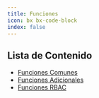 ```yaml
---
title: Funciones
icon: bx bx-code-block
index: false
---
```


## Lista de Contenido

- [Funciones Comunes](../functions/common.md)
- [Funciones Adicionales](../functions/extra.md)
- [Funciones RBAC](../functions/rbac.md)
